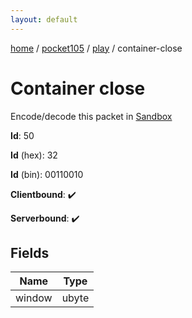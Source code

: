 ```yaml
---
layout: default
---
```


[home](/)  /  [pocket105](/protocol/pocket105)  /  [play](/protocol/pocket105/play)  /  container-close

# Container close

Encode/decode this packet in [Sandbox](../../../sandbox/pocket105#play.container_close)

**Id**: 50

**Id** (hex): 32

**Id** (bin): 00110010

**Clientbound**: ✔️

**Serverbound**: ✔️

## Fields

Name | Type
---|---
window | ubyte
